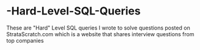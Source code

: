 # -Hard-Level-SQL-Queries
These are "Hard" Level SQL queries I wrote to solve questions posted on StrataScratch.com which is a website that shares interview questions from top companies
